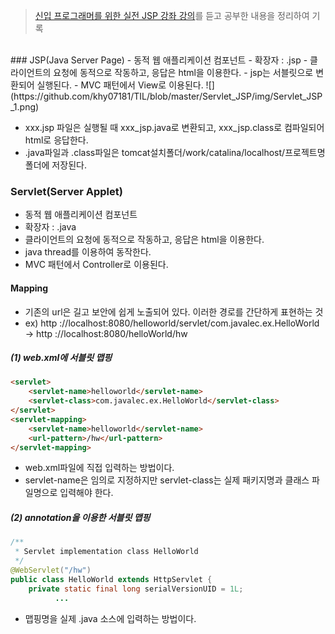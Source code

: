 > [신입 프로그래머를 위한 실전 JSP 강좌 강의](https://www.inflearn.com/course/%EC%8B%A4%EC%A0%84-jsp-%EA%B0%95%EC%A2%8C/dashboard)를 듣고 공부한 내용을 정리하여 기록

<br>
### JSP(Java Server Page)
- 동적 웹 애플리케이션 컴포넌트
- 확장자 : .jsp
- 클라이언트의 요청에 동적으로 작동하고, 응답은 html을 이용한다.
- jsp는 서블릿으로 변환되어 실행된다.
- MVC 패턴에서 View로 이용된다.
![](https://github.com/khy07181/TIL/blob/master/Servlet_JSP/img/Servlet_JSP_1.png)

- xxx.jsp 파일은 실행될 때 xxx_jsp.java로 변환되고, xxx_jsp.class로 컴파일되어 html로 응답한다.
- .java파일과 .class파일은 tomcat설치폴더/work/catalina/localhost/프로젝트명 폴더에 저장된다.

### Servlet(Server Applet)
- 동적 웹 애플리케이션 컴포넌트
- 확장자 : .java
- 클라이언트의 요청에 동적으로 작동하고, 응답은 html을 이용한다.
- java thread를 이용하여 동작한다.
- MVC 패턴에서 Controller로 이용된다.


#### Mapping
- 기존의 url은 길고 보안에 쉽게 노출되어 있다. 이러한 경로를 간단하게 표현하는 것
- ex) http ://localhost:8080/helloworld/servlet/com.javalec.ex.HelloWorld  -> http ://localhost:8080/helloWorld/hw

##### (1) web.xml에 서블릿 맵핑
```html
<servlet>
    <servlet-name>helloworld</servlet-name>
    <servlet-class>com.javalec.ex.HelloWorld</servlet-class>
</servlet>
<servlet-mapping>
    <servlet-name>helloworld</servlet-name>
    <url-pattern>/hw</url-pattern>
</servlet-mapping>
```
- web.xml파일에 직접 입력하는 방법이다.
- servlet-name은 임의로 지정하지만 servlet-class는 실제 패키지명과 클래스 파일명으로 입력해야 한다.


##### (2) annotation을 이용한 서블릿 맵핑
```java
/**
 * Servlet implementation class HelloWorld
 */
@WebServlet("/hw")
public class HelloWorld extends HttpServlet {
	private static final long serialVersionUID = 1L;
  		  ...
```
- 맵핑명을 실제 .java 소스에 입력하는 방법이다.
